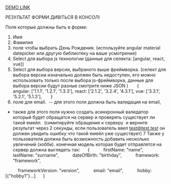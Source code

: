 [DEMO LINK](https://marusaloza.github.io/demo-project/)

РЕЗУЛЬТАТ ФОРМИ ДИВІТЬСЯ В КОНСОЛІ

Поля которые должны быть в форме:
1. Имя
2. Фамилия
3. поле чтобы выбрать День Рождения. (используйте angular material datepicker или другую
библиотеку на ваше усмотрение)
4. Select для выбора js технологии (данные для селекта: [angular, react, vue])
5. Select для выбора версии, выбраного выше фреймворка. (селект для выбора версии изначально
должен быть недоступен, его можно использовать только после выбора js-фреймворка, данные для
выбора версии будут разные смотрите ниже JSON )
      {
        angular: ['1.1.1', '1.2.1', '1.3.3'],
        react: ['2.1.2', '3.2.4', '4.3.1'],
        vue: ['3.3.1', '5.2.1', '5.1.3'],
      }
6. поле для email.
 -- для этого поля должна быть валидация на email,
* также для этого поля нужно создать асинхронный валидатор который будет обращатся на сервер и
проверять существует ли такой емейл.  (симитируйте обращение к серверу  и верните результат через
2 секунды, если пользователь ввел test@test.test он должен увидить ошибку что такой емейл уже
существует)
7 Также у пользователя должна быть возможность добавить несколько увлечений (хобби).
конечная модель которая будет отправлятся на сервер должна выглядеть так:
     {
          firstName: "name",
          lastName: "surname",
          dateOfBirth: "birthday",
          framework: "framework",

          frameworkVersion: "version",
          email: "email",
          hobby: [{"hobby1"}...]
     }